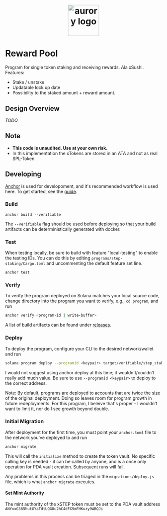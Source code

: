 <h1 align="center">
  <br>
   <img width="100" src="https://aurory.io/content/img/header/logo.png" alt="aurory logo"/>
  <br>
</h1>

# Reward Pool

Program for single token staking and receiving rewards. Ala xSushi. 
Features: 
- Stake / unstake
- Updatable lock up date
- Possibility to the staked amount + reward amount.
## Design Overview

*TODO*

## Note

- **This code is unaudited. Use at your own risk.**
- In this implementation the xTokens are stored in an ATA and not as real SPL-Token.


## Developing

[Anchor](https://github.com/project-serum/anchor) is used for developoment, and it's
recommended workflow is used here. To get started, see the [guide](https://project-serum.github.io/anchor/getting-started/introduction.html).

### Build

```
anchor build --verifiable
```

The `--verifiable` flag should be used before deploying so that your build artifacts
can be deterministically generated with docker.

### Test

When testing locally, be sure to build with feature "local-testing" to enable the testing IDs.  You can do this by editing `programs/step-staking/Cargo.toml` and uncommenting the default feature set line.

```
anchor test
```

### Verify

To verify the program deployed on Solana matches your local source code, change directory
into the program you want to verify, e.g., `cd program`, and run

```bash
anchor verify <program-id | write-buffer>
```

A list of build artifacts can be found under [releases](https://github.com/step-finance/reward-pool/releases).

### Deploy

To deploy the program, configure your CLI to the desired network/wallet and run 

```bash
solana program deploy --programid <keypair> target/verifiable/step_staking.so
```

I would not suggest using anchor deploy at this time; it wouldn't/couldn't really add much value.  Be sure to use `--programid <keypair>` to deploy to the correct address.

Note: By default, programs are deployed to accounts that are twice the size of the original deployment. Doing so leaves room for program growth in future redeployments. For this program, I beleive that's proper - I wouldn't want to limit it, nor do I see growth beyond double.

### Initial Migration

After deployment for the first time, you must point your `anchor.toml` file to the network you've deployed to and run 


```bash
anchor migrate
```

This will call the `initialize` method to create the token vault. No specific calling key is needed - it can be called by anyone, and is a once only operation for PDA vault creation.  Subsequent runs will fail.

Any problems in this process can be triaged in the `migrations/deploy.js` file, which is what `anchor migrate` executes.

#### Set Mint Authority

The mint authority of the xSTEP token must be set to the PDA vault address `ANYxxG365hutGYaTdtUQG8u2hC4dFX9mFHKuzy9ABQJi`